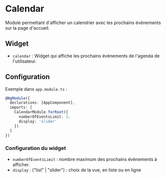 # Calendar
Module permettant d'afficher un calendrier avec les prochains événements sur la page d'accueil.

## Widget
- `calendar` : Widget qui affiche les prochains évènements de l'agenda de l'utilisateur.

## Configuration
Exemple dans `app.module.ts` :

```typescript
@NgModule({
  declarations: [AppComponent],
  imports: [
    CalendarModule.forRoot({
      numberOfEventsLimit: 3,
      display: 'slider'
    })
  ]
})
```

### Configuration du widget
- `numberOfEventsLimit` : nombre maximum des prochains évènements à afficher.
- `display` : ("list" | "slider") : choix de la vue, en liste ou en ligne
